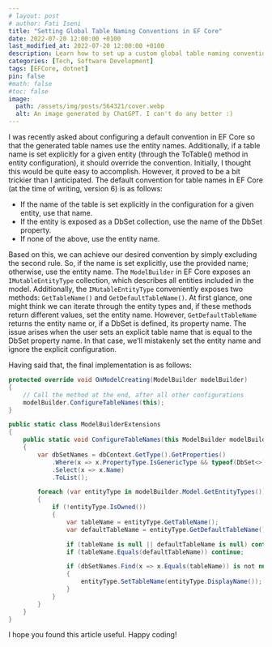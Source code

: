 ```yaml
---
# layout: post
# author: Fati Iseni
title: "Setting Global Table Naming Conventions in EF Core"
date: 2022-07-20 12:00:00 +0100
last_modified_at: 2022-07-20 12:00:00 +0100
description: Learn how to set up a custom global table naming convention in Entity Framework Core, allowing you to define default table names based on entity names and override them as needed.
categories: [Tech, Software Development]
tags: [EFCore, dotnet]
pin: false
#math: false
#toc: false
image:
  path: /assets/img/posts/564321/cover.webp
  alt: An image generated by ChatGPT. I can't do any better :)
---
```

I was recently asked about configuring a default convention in EF Core so that the generated table names use the entity names. Additionally, if a table name is set explicitly for a given entity (through the ToTable() method in entity configuration), it should override the convention. Initially, I thought this would be quite easy to accomplish. However, it proved to be a bit trickier than I anticipated. The default convention for table names in EF Core (at the time of writing, version 6) is as follows:

- If the name of the table is set explicitly in the configuration for a given entity, use that name.
- If the entity is exposed as a DbSet collection, use the name of the DbSet property.
- If none of the above, use the entity name.

Based on this, we can achieve our desired convention by simply excluding the second rule. So, if the name is set explicitly, use the provided name; otherwise, use the entity name. The `ModelBuilder` in EF Core exposes an `IMutableEntityType` collection, which describes all entities included in the model. Additionally, the `IMutableEntityType` conveniently exposes two methods: `GetTableName()` and `GetDefaultTableName()`. At first glance, one might think we can iterate through the entity types and, if these methods return different values, set the entity name. However, `GetDefaultTableName` returns the entity name or, if a DbSet is defined, its property name. The issue arises when the user sets an explicit table name that is equal to the DbSet property name. In that case, we'll mistakenly set the entity name and ignore the explicit configuration.

Having said that, the final implementation is as follows:

```csharp
protected override void OnModelCreating(ModelBuilder modelBuilder)
{
    // Call the method at the end, after all other configurations
    modelBuilder.ConfigureTableNames(this);
}
```

```csharp
public static class ModelBuilderExtensions
{
    public static void ConfigureTableNames(this ModelBuilder modelBuilder, DbContext dbContext)
    {
        var dbSetNames = dbContext.GetType().GetProperties()
            .Where(x => x.PropertyType.IsGenericType && typeof(DbSet<>).IsAssignableFrom(x.PropertyType.GetGenericTypeDefinition()))
            .Select(x => x.Name)
            .ToList();

        foreach (var entityType in modelBuilder.Model.GetEntityTypes())
        {
            if (!entityType.IsOwned())
            {
                var tableName = entityType.GetTableName();
                var defaultTableName = entityType.GetDefaultTableName();

                if (tableName is null || defaultTableName is null) continue;
                if (tableName.Equals(defaultTableName)) continue;

                if (dbSetNames.Find(x => x.Equals(tableName)) is not null)
                {
                    entityType.SetTableName(entityType.DisplayName());
                }
            }
        }
    }
}
```

I hope you found this article useful. Happy coding!

